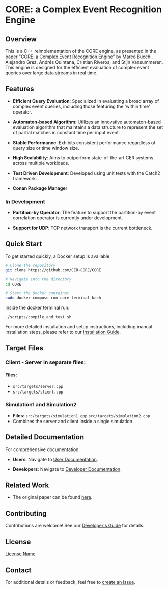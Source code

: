 # CORE: a Complex Event Recognition Engine

## Overview

This is a C++ reimplementation of the CORE engine, as presented in the paper ["CORE: a Complex Event Recognition Engine"](https://arxiv.org/abs/2111.04635) by Marco Bucchi, Alejandro Grez, Andrés Quintana, Cristian Riveros, and Stijn Vansummeren. This engine is designed for the efficient evaluation of complex event queries over large data streams in real time.

## Features

- **Efficient Query Evaluation**: Specialized in evaluating a broad array of complex event queries, including those featuring the 'within time' operator.
  
- **Automaton-based Algorithm**: Utilizes an innovative automaton-based evaluation algorithm that maintains a data structure to represent the set of partial matches in constant time per input event.

- **Stable Performance**: Exhibits consistent performance regardless of query size or time window size.

- **High Scalability**: Aims to outperform state-of-the-art CER systems across multiple workloads.

- **Test Driven Development**: Developed using unit tests with the Catch2 framework.

- **Conan Package Manager**

### In Development

- **Partition-by Operator**: The feature to support the partition-by event correlation operator is currently under development.

- **Support for UDP**: TCP network transport is the current bottleneck.

## Quick Start

To get started quickly, a Docker setup is available:

```bash
# Clone the repository
git clone https://github.com/CER-CORE/CORE

# Navigate into the directory
cd CORE

# Start the Docker container
sudo docker-compose run core-terminal bash
```

Inside the docker terminal run:

```bash
./scripts/compile_and_test.sh
```

For more detailed installation and setup instructions, including manual installation steps, please refer to our [Installation Guide](docs/users/Installation.md).

## Target Files

### Client - Server in separate files:

#### Files:

- `src/targets/server.cpp`
- `src/targets/client.cpp`

### Simulation1 and Simulation2
- **Files**: `src/targets/simulation1.cpp` `src/targets/simulation2.cpp`
- Combines the server and client inside a single simulation.

## Detailed Documentation

For comprehensive documentation:

- **Users**: Navigate to [User Documentation](./docs/users/README.md).
  
- **Developers**: Navigate to [Developer Documentation](./docs/developers/README.md).

## Related Work

- The original paper can be found [here](https://arxiv.org/abs/2111.04635).

## Contributing

Contributions are welcome! See our [Developer's Guide](./docs/developers/CONTRIBUTING.md) for details.

## License

[License Name](./LICENSE)

## Contact

For additional details or feedback, feel free to [create an issue](https://github.com/CER-CORE/CORE/issues).
